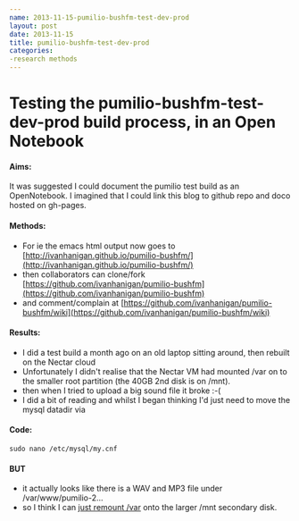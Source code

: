 ```yaml
---
name: 2013-11-15-pumilio-bushfm-test-dev-prod
layout: post
date: 2013-11-15
title: pumilio-bushfm-test-dev-prod
categories:
-research methods
---
```


# Testing the pumilio-bushfm-test-dev-prod build process, in an Open Notebook
#### Aims: 
It was suggested I could document the pumilio test build as an OpenNotebook.
I imagined that I could link this blog to github repo and doco hosted on gh-pages.

#### Methods: 
- For ie the emacs html output now goes to [http://ivanhanigan.github.io/pumilio-bushfm/](http://ivanhanigan.github.io/pumilio-bushfm/)
- then collaborators can clone/fork [https://github.com/ivanhanigan/pumilio-bushfm](https://github.com/ivanhanigan/pumilio-bushfm)
- and comment/complain at [https://github.com/ivanhanigan/pumilio-bushfm/wiki](https://github.com/ivanhanigan/pumilio-bushfm/wiki)

#### Results: 
- I did a test build a month ago on an old laptop sitting around, then rebuilt on the Nectar cloud
- Unfortunately I didn't realise that the Nectar VM had mounted /var on to the smaller root partition (the 40GB 2nd disk is on /mnt).
- then when I tried to upload a big sound file it broke :-(
- I did a bit of reading and whilst I began thinking I'd just need to move the mysql datadir via 

#### Code:
    sudo nano /etc/mysql/my.cnf

<p></p>

#### BUT
- it actually looks like there is a WAV and MP3 file under /var/www/pumilio-2...
- so I think I can [just remount /var](http://askubuntu.com/questions/39536/how-can-i-store-var-on-a-separate-partition) onto the larger /mnt secondary disk.
